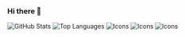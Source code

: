 ### Hi there 👋

<!--
**Straxeu/Straxeu** is a ✨ _special_ ✨ repository because its `README.md` (this file) appears on your GitHub profile.

Here are some ideas to get you started:

- 🔭 I’m currently working on ...
- 🌱 I’m currently learning ...
- 👯 I’m looking to collaborate on ...
- 🤔 I’m looking for help with ...
- 💬 Ask me about ...
- 📫 How to reach me: ...
- 😄 Pronouns: ...
- ⚡ Fun fact: ...
-->

![GitHub Stats](https://github-readme-stats.vercel.app/api?username=Straxeu&theme=radical)
![Top Languages](https://github-readme-stats.vercel.app/api/top-langs/?username=Straxeu&show_icons=true&theme=radical)
![Icons](https://img.shields.io/badge/-HTML-e34f26?logo=html5&logoColor=fff)
![Icons](https://img.shields.io/badge/-CSS-e34f26?logo=html5&logoColor=fff)
![Icons](https://img.shields.io/badge/-LUA-e34f26?logo=html5&logoColor=fff)
